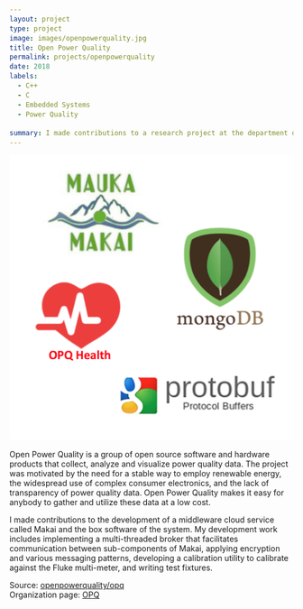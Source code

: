 ```yaml
---
layout: project
type: project
image: images/openpowerquality.jpg
title: Open Power Quality
permalink: projects/openpowerquality
date: 2018
labels:
  - C++
  - C
  - Embedded Systems
  - Power Quality
  
summary: I made contributions to a research project at the department of Information and Computer Sciences, University of Hawaii.
---
```


<img src="/images/opq1.png">

Open Power Quality is a group of open source software and hardware products that collect, analyze and visualize power quality data. The project was motivated by the need for a stable way to employ renewable energy, the widespread use of complex consumer electronics, and the lack of transparency of power quality data. Open Power Quality makes it easy for anybody to gather and utilize these data at a low cost.

I made contributions to the development of a middleware cloud service called Makai and the box software of the system. My development work includes implementing a multi-threaded broker that facilitates communication between sub-components of Makai, applying encryption and various messaging patterns, developing a calibration utility to calibrate against the Fluke multi-meter, and writing test fixtures.

Source: <a href="https://github.com/openpowerquality/opq"><i class="large github icon"></i>openpowerquality/opq</a> <br>
Organization page: <a href="https://openpowerquality.org/">OPQ</a>
